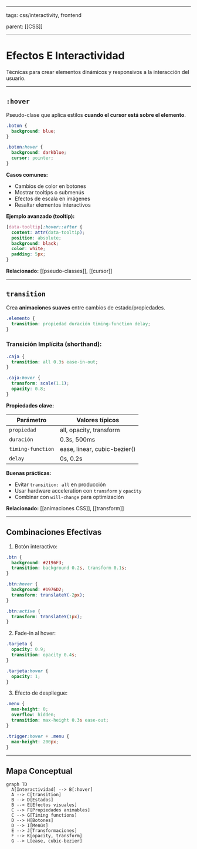 
---

tags: css/interactivity, frontend

parent: [[CSS]]

---

# Efectos E Interactividad

Técnicas para crear elementos dinámicos y responsivos a la interacción del usuario.

---

## `:hover`

Pseudo-clase que aplica estilos **cuando el cursor está sobre el elemento**.

```css
.boton {
  background: blue;
}

.boton:hover {
  background: darkblue;
  cursor: pointer;
}
```

**Casos comunes:**
- Cambios de color en botones
- Mostrar tooltips o submenús
- Efectos de escala en imágenes
- Resaltar elementos interactivos

**Ejemplo avanzado (tooltip):**

```css
[data-tooltip]:hover::after {
  content: attr(data-tooltip);
  position: absolute;
  background: black;
  color: white;
  padding: 5px;
}
```

**Relacionado:** [[pseudo-classes]], [[cursor]]

---

## `transition`

Crea **animaciones suaves** entre cambios de estado/propiedades.

```css
.elemento {
  transition: propiedad duración timing-function delay;
}
```

### Transición Implícita (shorthand):

```css
.caja {
  transition: all 0.3s ease-in-out;
}

.caja:hover {
  transform: scale(1.1);
  opacity: 0.8;
}
```

**Propiedades clave:**

| Parámetro        | Valores típicos          |
|------------------|--------------------------|
| `propiedad`      | all, opacity, transform |
| `duración`       | 0.3s, 500ms             |
| `timing-function`| ease, linear, cubic-bezier() |
| `delay`          | 0s, 0.2s                |

**Buenas prácticas:**
- Evitar `transition: all` en producción
- Usar hardware acceleration con `transform` y `opacity`
- Combinar con `will-change` para optimización

**Relacionado:** [[animaciones CSS]], [[transform]]

---

## Combinaciones Efectivas

1. Botón interactivo:

```css
.btn {
  background: #2196F3;
  transition: background 0.2s, transform 0.1s;
}

.btn:hover {
  background: #1976D2;
  transform: translateY(-2px);
}

.btn:active {
  transform: translateY(1px);
}
```

2. Fade-in al hover:

```css
.tarjeta {
  opacity: 0.9;
  transition: opacity 0.4s;
}

.tarjeta:hover {
  opacity: 1;
}
```

3. Efecto de despliegue:

```css
.menu {
  max-height: 0;
  overflow: hidden;
  transition: max-height 0.3s ease-out;
}

.trigger:hover + .menu {
  max-height: 200px;
}
```

---

## Mapa Conceptual

```mermaid
graph TD
  A[Interactividad] --> B[:hover]
  A --> C[transition]
  B --> D[Estados]
  B --> E[Efectos visuales]
  C --> F[Propiedades animables]
  C --> G[Timing functions]
  D --> H[Botones]
  D --> I[Menús]
  E --> J[Transformaciones]
  F --> K[opacity, transform]
  G --> L[ease, cubic-bezier]
```

